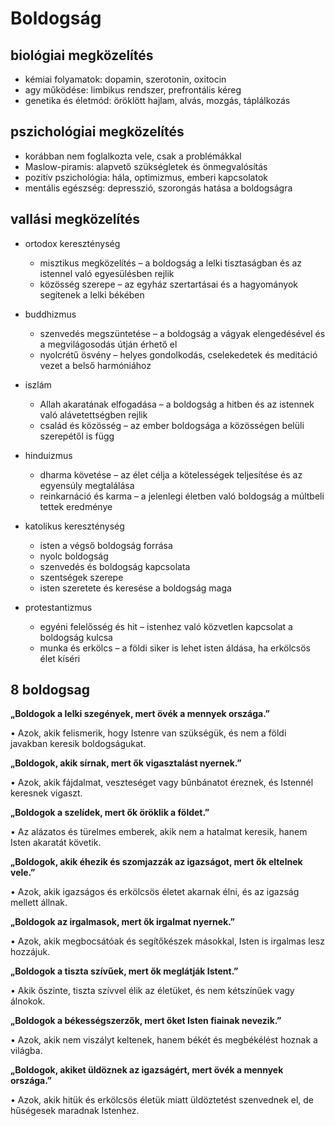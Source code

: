 
# Boldogság

## biológiai megközelítés  
- kémiai folyamatok: dopamin, szerotonin, oxitocin  
- agy működése: limbikus rendszer, prefrontális kéreg  
- genetika és életmód: öröklött hajlam, alvás, mozgás, táplálkozás  

## pszichológiai megközelítés  
- korábban nem foglalkozta vele, csak a problémákkal 
- Maslow-piramis: alapvető szükségletek és önmegvalósítás  
- pozitív pszichológia: hála, optimizmus, emberi kapcsolatok  
- mentális egészség: depresszió, szorongás hatása a boldogságra  

## vallási megközelítés  

- ortodox kereszténység  
  - misztikus megközelítés – a boldogság a lelki tisztaságban és az istennel való egyesülésben rejlik  
  - közösség szerepe – az egyház szertartásai és a hagyományok segítenek a lelki békében  

- buddhizmus  
  - szenvedés megszüntetése – a boldogság a vágyak elengedésével és a megvilágosodás útján érhető el  
  - nyolcrétű ösvény – helyes gondolkodás, cselekedetek és meditáció vezet a belső harmóniához  

- iszlám  
  - Allah akaratának elfogadása – a boldogság a hitben és az istennek való alávetettségben rejlik  
  - család és közösség – az ember boldogsága a közösségen belüli szerepétől is függ  

- hinduizmus  
  - dharma követése – az élet célja a kötelességek teljesítése és az egyensúly megtalálása  
  - reinkarnáció és karma – a jelenlegi életben való boldogság a múltbeli tettek eredménye 
    
- katolikus kereszténység  
  - isten a végső boldogság forrása  
  - nyolc boldogság   
  - szenvedés és boldogság kapcsolata 
  - szentségek szerepe 
  - isten szeretete és keresése a boldogság maga

- protestantizmus  
  - egyéni felelősség és hit – istenhez való közvetlen kapcsolat a boldogság kulcsa  
  - munka és erkölcs – a földi siker is lehet isten áldása, ha erkölcsös élet kíséri  

## 8 boldogsag
**„Boldogok a lelki szegények, mert övék a mennyek országa.”**

• Azok, akik felismerik, hogy Istenre van szükségük, és nem a földi javakban keresik boldogságukat.

**„Boldogok, akik sírnak, mert ők vigasztalást nyernek.”**

• Azok, akik fájdalmat, veszteséget vagy bűnbánatot éreznek, és Istennél keresnek vigaszt.

**„Boldogok a szelídek, mert ők öröklik a földet.”**

• Az alázatos és türelmes emberek, akik nem a hatalmat keresik, hanem Isten akaratát követik.

**„Boldogok, akik éhezik és szomjazzák az igazságot, mert ők eltelnek vele.”**

• Azok, akik igazságos és erkölcsös életet akarnak élni, és az igazság mellett állnak.

**„Boldogok az irgalmasok, mert ők irgalmat nyernek.”**

• Azok, akik megbocsátóak és segítőkészek másokkal, Isten is irgalmas lesz hozzájuk.

**„Boldogok a tiszta szívűek, mert ők meglátják Istent.”**

• Akik őszinte, tiszta szívvel élik az életüket, és nem kétszínűek vagy álnokok.

**„Boldogok a békességszerzők, mert őket Isten fiainak nevezik.”**

• Azok, akik nem viszályt keltenek, hanem békét és megbékélést hoznak a világba.

**„Boldogok, akiket üldöznek az igazságért, mert övék a mennyek országa.”**

• Azok, akik hitük és erkölcsös életük miatt üldöztetést szenvednek el, de hűségesek maradnak Istenhez.